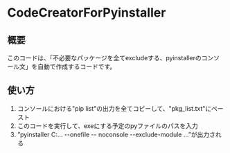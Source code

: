# CodeCreatorForPyinstaller

## 概要
このコードは、「不必要なパッケージを全てexcludeする、pyinstallerのコンソール文」を自動で作成するコードです。

## 使い方
1. コンソールにおける"pip list"の出力を全てコピーして、"pkg_list.txt"にペースト
2. このコードを実行して、exeにする予定のpyファイルのパスを入力
3. ”pyinstaller C:... --onefile -- noconsole --exclude-module ...”が出力される

